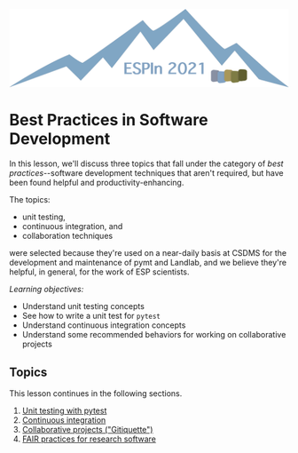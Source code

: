 ![Ivy logo](https://raw.githubusercontent.com/csdms/ivy/main/media/logo.png)

# Best Practices in Software Development

In this lesson, we'll discuss three topics
that fall under the category of *best practices*--software development techniques
that aren't required,
but have been found helpful and productivity-enhancing.

The topics:

* unit testing,
* continuous integration, and
* collaboration techniques

were selected because they're used on a near-daily basis at CSDMS
for the development and maintenance of pymt and Landlab,
and we believe they're helpful, in general,
for the work of ESP scientists.


*Learning objectives:*

* Understand unit testing concepts
* See how to write a unit test for `pytest`
* Understand continuous integration concepts
* Understand some recommended behaviors for working on collaborative projects


## Topics

This lesson continues in the following sections.

1. [Unit testing with pytest](./unit-testing.md)
1. [Continuous integration](./continuous-integration.md)
1. [Collaborative projects ("Gitiquette")](./collaboration-etiquette.md)
1. [FAIR practices for research software](./fair-practices.md)
